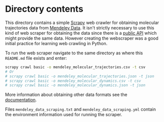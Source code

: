 # Directory contents

This directory contains a simple [Scrapy](https://docs.scrapy.org/en/latest/) web crawler for obtaining molecular trajectories data from [Mendeley Data](https://data.mendeley.com/). It isn't strictly necessary to use this kind of web scraper for obtaining the data since there is a [public API](https://dev.mendeley.com/methods/) which might provide the same data. However creating the webscraper was a good initial practice for learning web crawling in Python. 

To run the web scraper navigate to the same directory as where this `README.md` file exists and enter:

```bash
scrapy crawl basic -o mendeley_molecular_trajectories.csv -t csv
# Or
# scrapy crawl basic -o mendeley_molecular_trajectories.json -t json
# scrapy crawl basic -o mendeley_molecular_dynamics.csv -t csv
# scrapy crawl basic -o mendeley_molecular_dynamics.json -t json

```

More information about obtaining other data formats see the [documentation](https://docs.scrapy.org/en/latest/topics/feed-exports.html#topics-feed-format-jsonlines).

Files `mendeley_data_scraping.txt` and `mendeley_data_scraping.yml` contain the environment information used for running the scraper.